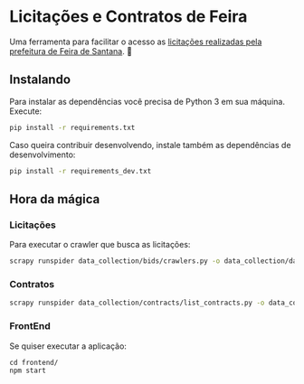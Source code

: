# Licitações e Contratos de Feira

Uma ferramenta para facilitar o acesso as [licitações realizadas pela
prefeitura de Feira de
Santana](http://www.feiradesantana.ba.gov.br/servicos.asp?id=2&s=a&cat=PMFS&dt=01-2017&link=seadm/licitacoes.asp).
🏦

## Instalando

Para instalar as dependências você precisa de Python 3 em sua máquina. Execute:

```bash
pip install -r requirements.txt
```

Caso queira contribuir desenvolvendo, instale também as dependências de
desenvolvimento:

```bash
pip install -r requirements_dev.txt
```

## Hora da mágica

### Licitações

Para executar o crawler que busca as licitações:

```bash
scrapy runspider data_collection/bids/crawlers.py -o data_collection/data/bids/bids.json
```

### Contratos

```bash
scrapy runspider data_collection/contracts/list_contracts.py -o data_collection/data/contracts/contracts-pdfs.csv
```

### FrontEnd

Se quiser executar a aplicação:

```
cd frontend/
npm start
```
